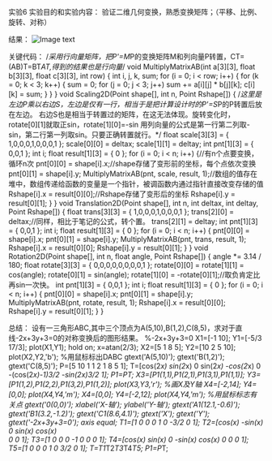 实验6
实验目的和实验内容：
验证二维几何变换，熟悉变换矩阵；（平移、比例、旋转、对称）

结果：
![Image text]()

关键代码：
/*采用行向量矩阵，把P'=M*P的变换矩阵M和列向量P转置，CT=(AB)T=BT*AT,得到的结果也是行向量*/
void MultiplyMatrixAB(int a[3][3], float b[3][3], float c[3][3], int row) {
	int i, j, k, sum;
	for (i = 0; i < row; i++) {
		for (k = 0; k < 3; k++) {
			sum = 0;
			for (j = 0; j < 3; j++)
				sum += a[i][j] * b[j][k];
			c[i][k] = sum;
		}
	}
}
void Scaling2D(Point shape[], int n, Point Rshape[]) {
	/*这里是左边P乘以右边S，左边是仅有一行，相当于是把计算设计时的P'=S*P的P转置后放在左边。
	右边S也是相当于转置过的矩阵，在这无法体现。旋转变化时，rotate[0][1]就取正sin，rotate[1][0]=-sin
	用列向量的公式是第一行第二列取-sin，第二行第一列取sin。只要正确转置就行。*/
	float scale[3][3] = { 1,0,0,0,1,0,0,0,1 };
	scale[0][0] = deltax;
	scale[1][1] = deltay;
	int pnt[1][3] = { 0,0,1 };
	int i;
	float result[1][3] = { 0 };
	for (i = 0; i < n; i++) {//有n个点要变换，循环n次
		pnt[0][0] = shape[i].x;//shape存储了变形前的坐标，每个点依次变换
		pnt[0][1] = shape[i].y;
		MultiplyMatrixAB(pnt, scale, result, 1);//数组的值存在堆中，数组传递给函数的变量是一个指针，被调函数内通过指针直接改变存储的值
		Rshape[i].x = result[0][0];//Rshape存储了变形后的坐标
		Rshape[i].y = result[0][1];
	}
}
void Translation2D(Point shape[], int n, int deltax, int deltay, Point Rshape[]) {
	float trans[3][3] = { 1,0,0,0,1,0,0,0,1 };
	trans[2][0] = deltax;//同样，相比于笔记的公式，转个置。
	trans[2][1] = deltay;
	int pnt[1][3] = { 0,0,1 };
	int i;
	float result[1][3] = { 0 };
	for (i = 0; i < n; i++) {
		pnt[0][0] = shape[i].x;
		pnt[0][1] = shape[i].y;
		MultiplyMatrixAB(pnt, trans, result, 1);
		Rshape[i].x = result[0][0];
		Rshape[i].y = result[0][1];
	}
}
void Rotation2D(Point shape[], int n, float angle, Point Rshape[]) {
	angle *= 3.14 / 180;
	float rotate[3][3] = { 0,0,0,0,0,0,0,0,1 };
	rotate[0][0] = rotate[1][1] = cos(angle);
	rotate[0][1] = sin(angle);
	rotate[1][0] = -rotate[0][1];//取负肯定比再sin一次快。
	int pnt[1][3] = { 0,0,1 };
	int i;
	float result[1][3] = { 0 };
	for (i = 0; i < n; i++) {
		pnt[0][0] = shape[i].x;
		pnt[0][1] = shape[i].y;
		MultiplyMatrixAB(pnt, rotate, result, 1);
		Rshape[i].x = result[0][0];
		Rshape[i].y = result[0][1];
	}
}

总结：
设有一三角形ABC,其中三个顶点为A(5,10),B(1,2),C(8,5)，求对于直线-2x+3y+3=0的对称变换后的图形结果。
%-2x+3y+3=0
X1=[-1 10];
Y1=[-5/3 17/3];
plot(X1,Y1);
hold on;
x=atan(2/3);
X2=[5 1 8  5];
Y2=[10 2 5 10];
plot(X2,Y2,'b');
%用鼠标标出DABC
gtext('A(5,10)');
gtext('B(1,2)');
gtext('C(8,5)');
P=[5   10 1
   1   2  1
   8   5  1];
T=[cos(2*x)            sin(2*x)       0
   sin(2*x)            -cos(2*x)      0
   -(cos(2*x)-1)*3/2   -sin(2*x)*3/2  1];
 P1=P*T;
X3=[P1(1,1),P1(2,1),P1(3,1),P1(1,1)];
Y3=[P1(1,2),P1(2,2),P1(3,2),P1(1,2)];
plot(X3,Y3,'r');
%画X及Y轴
X4=[-2,14];
Y4=[0,0];
plot(X4,Y4,'m');
X4=[0,0];
Y4=[-2,12];
plot(X4,Y4,'m');
%用鼠标标志有关点
gtext('0(0,0)');
xlabel('X-轴');
ylabel('Y-轴');
gtext('A1(12.1,-0.6)');
gtext('B1(3.2,-1.2)');
gtext('C1(8.6,4.1)');
gtext('X');
gtext('Y');
gtext('-2x+3y+3=0');
axis equal;
T1=[1     0   0
    0     1   0
    -3/2  0   1];
T2=[cos(x)   -sin(x)   0
    sin(x)    cos(x)   
    0         0        1];
T3=[1   0   0
    0  -1   0
    0   0  1];
T4=[cos(x)    sin(x)    0
    -sin(x)    cos(x)   0
    0            0      1];
T5=[1     0   0
    0     1  0
    3/2   0  1];
T=T1*T2*T3*T4*T5;
P1=P*T;  
